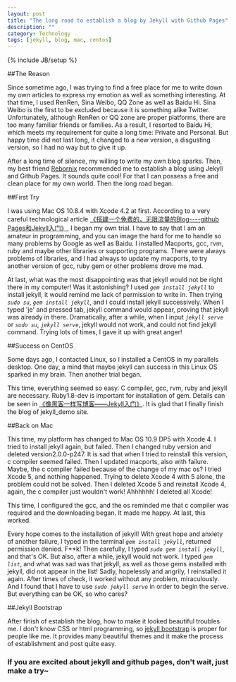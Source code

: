 ```yaml
---
layout: post
title: "The long road to establish a blog by Jekyll with Github Pages"
description: ""
category: Technology
tags: [jekyll, blog, mac, centos]
---
```

{% include JB/setup %}

##The Reason

  Since sometime ago, I was trying to find a free place for me to write down my own articles to express my emotion as well as something interesting. At that time, I used RenRen, Sina Weibo, QQ Zone as well as Baidu Hi. Sina Weibo is the first to be excluded because it is something alike Twitter. Unfortunately, although RenRen or QQ zone are proper platforms, there are too many familiar friends or families. As a result, I resorted to Baidu Hi, which meets my requirement for quite a long time: Private and Personal. But happy time did not last long, it changed to a new version, a disgusting version, so I had no way but to give it up.

  After a long time of silence, my willing to write my own blog sparks. Then, my best friend [Rebornix](http://www.rebornix.com) recommended me to establish a blog using Jekyll and Github Pages. It sounds quite cool! For that I can possess a free and clean place for my own world. Then the long road began.
  
##First Try

I was using Mac OS 10.8.4 with Xcode 4.2 at first. According to a very careful technological article [《搭建一个免费的，无限流量的Blog----github Pages和Jekyll入门》](http://www.ruanyifeng.com/blog/2012/08/blogging_with_jekyll.html), I began my own trial. I have to say that I am an amateur in programming, and you can image the hard for me to handle so many problems by Google as well as Baidu. I installed Macports, gcc, rvm, ruby and maybe other libraries or supporting programs. There were always problems of libraries, and I had always to update my macports, to try another version of gcc, ruby gem or other problems drove me mad. 

At last, what was the most disappointing was that jekyll would not be right there in my computer! Was it astonishing? I used *`gem install jekyll`* to install jekyll, it would remind me lack of permission to write in. Then trying *`sudo su`*, *`gem install jekyll`*, and I could install jekyll successively. When I typed 'je' and pressed tab, jekyll command would appear, proving that jekyll was already in there. Dramatically, after a while, when I input *`jekyll serve`* or *`sudo su`*, *`jekyll serve`*, jekyll would not work, and could not find jekyll command. Trying lots of times, I gave it up with great anger!

##Success on CentOS

Some days ago, I contacted Linux, so I installed a CentOS in my parallels desktop. One day, a mind that maybe jekyll can success in this Linux OS sparked in my brain. Then another trial began.

This time, everything seemed so easy. C compiler, gcc, rvm, ruby and jekyll are necessary. Ruby1.8-dev is important for installation of gem. Details can be seen in  [《像黑客一样写博客——Jekyll入门》](http://www.cnblogs.com/TheGrandDesign/articles/2573282.html). It is glad that I finally finish the blog of jekyll_demo site.

##Back on Mac

This time, my platform has changed to Mac OS 10.9 DP5 with Xcode 4. I tried to install jekyll again, but failed. Then I changed ruby version and deleted version2.0.0-p247. It is sad that when I tried to reinstall this version, c compiler seemed failed. Then I updated macports, also with failure. Maybe, the c compiler failed because of the change of my mac os? I tried Xcode 5, and nothing happened. Trying to delete Xcode 4 with 5 alone, the problem could not be solved. Then I deleted Xcode 5 and reinstall Xcode 4, again, the c compiler just wouldn't work! Ahhhhhh! I deleted all Xcode!

This time, I configured the gcc, and the os reminded me that c compiler was required and the downloading began. It made me happy. At last, this worked. 

Every hope comes to the installation of jekyll! With great hope and anxiety of another failure, I typed in the terminal *`gem install jekyll`*, returned permission denied. F\*\*k! Then carefully, I typed *`sudo gem install jekyll`*, and that's OK. But also, after a while, jekyll would not work. I typed *`gem list`*, and what was sad was that jekyll, as well as those gems installed with jekyll, did not appear in the list! Sadly, hopelessly and angrily, I reinstalled it again. After times of check, it worked without any problem, miraculously. And I found that I have to use *`sudo jekyll serve`* in order to begin the serve. But everything can be OK, so who cares?

##Jekyll Bootstrap

After finish of establish the blog, how to make it looked beautiful troubles me. I don't know CSS or html programming, so [jekyll bootstrap](http://jekyllbootstrap.com) is proper for people like me. It provides many beautiful themes and it make the process of establishment and post quite easy.

### If you are excited about jekyll and github pages, don't wait, just make a try~

